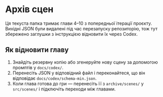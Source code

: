 # Архів сцен

Ця текуста папка тримає глави 4–10 з попередньої ітерації проєкту. Вихідні JSON були видалені під час перезапуску репозиторію, тож тут збережено заглушки з інструкцією відновити їх через Codex.

## Як відновити главу
1. Знайдіть резервну копію або згенеруйте нову сцену за допомогою промптів у `docs/codex/`.
2. Перенесіть JSON у відповідний файл і переконайтеся, що він відповідає `docs/codex/schema-min.json`.
3. Коли глава готова до гри — перенесіть її з `archive/scenes/` у `src/scenes/` і підключіть переходи між главами.
